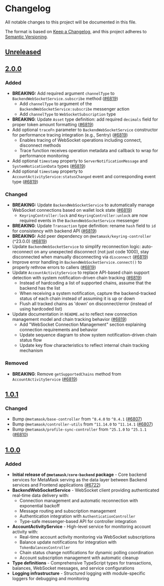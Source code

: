 # Changelog

All notable changes to this project will be documented in this file.

The format is based on [Keep a Changelog](https://keepachangelog.com/en/1.0.0/),
and this project adheres to [Semantic Versioning](https://semver.org/spec/v2.0.0.html).

## [Unreleased]

## [2.0.0]

### Added

- **BREAKING:** Add required argument `channelType` to `BackendWebSocketService.subscribe` method ([#6819](https://github.com/MetaMask/core/pull/6819))
  - Add `channelType` to argument of the `BackendWebSocketService:subscribe` messenger action
  - Add `channelType` to `WebSocketSubscription` type
- **BREAKING**: Update `Asset` type definition: add required `decimals` field for proper token amount formatting ([#6819](https://github.com/MetaMask/core/pull/6819))
- Add optional `traceFn` parameter to `BackendWebSocketService` constructor for performance tracing integration (e.g., Sentry) ([#6819](https://github.com/MetaMask/core/pull/6819))
  - Enables tracing of WebSocket operations including connect, disconnect methods
  - Trace function receives operation metadata and callback to wrap for performance monitoring
- Add optional `timestamp` property to `ServerNotificationMessage` and `SystemNoticationData` types ([#6819](https://github.com/MetaMask/core/pull/6819))
- Add optional `timestamp` property to `AccountActivityService:statusChanged` event and corresponding event type ([#6819](https://github.com/MetaMask/core/pull/6819))

### Changed

- **BREAKING:** Update `BackendWebSocketService` to automatically manage WebSocket connections based on wallet lock state ([#6819](https://github.com/MetaMask/core/pull/6819))
  - `KeyringController:lock` and `KeyringController:unlock` are now required events in the `BackendWebSocketService` messenger
- **BREAKING**: Update `Transaction` type definition: rename `hash` field to `id` for consistency with backend API ([#6819](https://github.com/MetaMask/core/pull/6819))
- **BREAKING:** Add peer dependency on `@metamask/keyring-controller` (^23.0.0) ([#6819](https://github.com/MetaMask/core/pull/6819))
- Update `BackendWebSocketService` to simplify reconnection logic: auto-reconnect on any unexpected disconnect (not just code 1000), stay disconnected when manually disconnecting via `disconnect` ([#6819](https://github.com/MetaMask/core/pull/6819))
- Improve error handling in `BackendWebSocketService.connect()` to properly rethrow errors to callers ([#6819](https://github.com/MetaMask/core/pull/6819))
- Update `AccountActivityService` to replace API-based chain support detection with system notification-driven chain tracking ([#6819](https://github.com/MetaMask/core/pull/6819))
  - Instead of hardcoding a list of supported chains, assume that the backend has the list
  - When receiving a system notification, capture the backend-tracked status of each chain instead of assuming it is up or down
  - Flush all tracked chains as 'down' on disconnect/error (instead of using hardcoded list)
- Update documentation in `README.md` to reflect new connection management model and chain tracking behavior ([#6819](https://github.com/MetaMask/core/pull/6819))
  - Add "WebSocket Connection Management" section explaining connection requirements and behavior
  - Update sequence diagram to show system notification-driven chain status flow
  - Update key flow characteristics to reflect internal chain tracking mechanism

### Removed

- **BREAKING**: Remove `getSupportedChains` method from `AccountActivityService` ([#6819](https://github.com/MetaMask/core/pull/6819))

## [1.0.1]

### Changed

- Bump `@metamask/base-controller` from `^8.4.0` to `^8.4.1` ([#6807](https://github.com/MetaMask/core/pull/6807))
- Bump `@metamask/controller-utils` from `^11.14.0` to `^11.14.1` ([#6807](https://github.com/MetaMask/core/pull/6807))
- Bump `@metamask/profile-sync-controller` from `^25.1.0` to `^25.1.1` ([#6810](https://github.com/MetaMask/core/pull/6810))

## [1.0.0]

### Added

- **Initial release of `@metamask/core-backend` package** - Core backend services for MetaMask serving as the data layer between Backend services and Frontend applications ([#6722](https://github.com/MetaMask/core/pull/6722))
- **BackendWebSocketService** - WebSocket client providing authenticated real-time data delivery with:
  - Connection management and automatic reconnection with exponential backoff
  - Message routing and subscription management
  - Authentication integration with `AuthenticationController`
  - Type-safe messenger-based API for controller integration
- **AccountActivityService** - High-level service for monitoring account activity with:
  - Real-time account activity monitoring via WebSocket subscriptions
  - Balance update notifications for integration with `TokenBalancesController`
  - Chain status change notifications for dynamic polling coordination
  - Account subscription management with automatic cleanup
- **Type definitions** - Comprehensive TypeScript types for transactions, balances, WebSocket messages, and service configurations
- **Logging infrastructure** - Structured logging with module-specific loggers for debugging and monitoring

[Unreleased]: https://github.com/MetaMask/core/compare/@metamask/core-backend@2.0.0...HEAD
[2.0.0]: https://github.com/MetaMask/core/compare/@metamask/core-backend@1.0.1...@metamask/core-backend@2.0.0
[1.0.1]: https://github.com/MetaMask/core/compare/@metamask/core-backend@1.0.0...@metamask/core-backend@1.0.1
[1.0.0]: https://github.com/MetaMask/core/releases/tag/@metamask/core-backend@1.0.0
